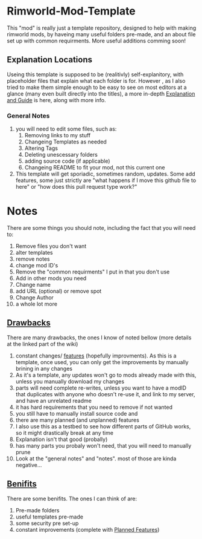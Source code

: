 # Rimworld-Mod-Template
This "mod" is really just a template repository, designed to help with making rimworld mods, by haveing many useful folders pre-made, and an about file set up with common requirments. More useful additions comming soon!

## Explanation Locations
Useing this template is supposed to be (realitivly) self-explanitory, with placeholder files that explain what each folder is for. However , as I also tried to make them simple enough to be easy to see on most editors at a glance (many even built directly into the titles), a more in-depth [Explanation and Guide](https://github.com/Dynamic-Trio/Rimworld-Mod-Template/wiki) is here, along with more info.
### General Notes
1. you will need to edit some files, such as:
	1. Removing links to my stuff
 	2. Changeing Templates as needed
 	3. Altering Tags
  	4. Deleting unescessary folders
   	5. adding source code (if applicable)
   	6. Changeing README to fit your mod, not this current one
2. This template will get sporiadic, sometimes random, updates. Some add features, some just strictly are "what happens if I move this github file to here" or "how does this pull request type work?" 

# Notes
There are some things you should note, including the fact that you will need to:
1. Remove files you don't want
2. alter templates
3. remove notes
4. change mod ID's
5. Remove the "common requirments" I put in that you don't use
6. Add in other mods you need
7. Change name
8. add URL (optional) or remove spot
9. Change Author
10. a whole lot more
## [Drawbacks](https://github.com/Dynamic-Trio/Rimworld-Mod-Template/wiki/Pros-and-Cons#cons)
There are many drawbacks, the ones I know of noted bellow (more details at the linked part of the wiki)

1. constant changes/ [features](https://github.com/Dynamic-Trio/Rimworld-Mod-Template/wiki/Planned-Features) (hopefully improvments). As this is a template, once used, you can only get the improvements by manually brining in any changes
2. As it's a template, any updates won't go to mods already made with this, unless you manually download my changes
3. parts will need complete re-writes, unless you want to have a modID that duplicates with anyone who doesn't re-use it, and link to my server, and have an unrelated readme
4. it has hard requirements that you need to remove if not wanted
5. you still have to manually install source code and
6. there are many planned (and unplanned) features
7. I also use this as a testbed to see how different parts of GitHub works, so it might drastically break at any time
8. Explanation isn't that good (probally)
9. has many parts you probaly won't need, that you will need to manually prune
10. Look at the "general notes" and "notes". most of those are kinda negative...
## [Benifits](https://github.com/Dynamic-Trio/Rimworld-Mod-Template/wiki/Pros-and-Cons#pros)
There are some benifits. The ones I can think of are:
1. Pre-made folders
2. useful templates pre-made
3. some security pre set-up
4. constant improvements (complete with [Planned Features](https://github.com/Dynamic-Trio/Rimworld-Mod-Template/wiki/Planned-Features))
